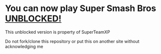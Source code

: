 # You can now play Super Smash Bros [UNBLOCKED!](https://superteamxp.github.io/Super-Smash-Bros-Unblocked/)

This unblocked version is property of SuperTeamXP

Do not fork/clone this repository or put this on another site without acknowledging me

